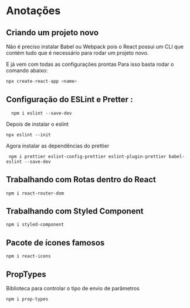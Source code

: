 # Anotações

## Criando um projeto novo

Não é preciso instalar Babel ou Webpack pois o React possui um CLI que contém tudo que é necessário para rodar um projeto novo.

E já vem com todas as configurações prontas
Para isso basta rodar o comando abaixo:

```javascript
npx create-react-app <name>
```

## Configuração do ESLint e Pretter :

```
  npm i eslint --save-dev
```

Depois de instalar o eslint

```
npx eslint --init
```

Agora instalar as dependências do prettier

```
 npm i prettier eslint-config-prettier eslint-plugin-prettier babel-eslint --save-dev
```

## Trabalhando com Rotas dentro do React

```
npm i react-router-dom
```

## Trabalhando com Styled Component

```
npm i styled-component
```

## Pacote de ícones famosos

```
npm i react-icons
```

## PropTypes

Biblioteca para controlar o tipo de envio de parâmetros

```
npm i prop-types
```
